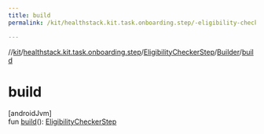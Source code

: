 ```yaml
---
title: build
permalink: /kit/healthstack.kit.task.onboarding.step/-eligibility-checker-step/-builder/build.html

---
```

//[kit](../../../../index.html)/[healthstack.kit.task.onboarding.step](../../index.html)/[EligibilityCheckerStep](../index.html)/[Builder](index.html)/[build](build.html)



# build



[androidJvm]\
fun [build](build.html)(): [EligibilityCheckerStep](../index.html)




